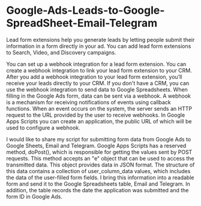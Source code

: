 # Google-Ads-Leads-to-Google-SpreadSheet-Email-Telegram

Lead form extensions help you generate leads by letting people submit their information in a form directly in your ad. You can add lead form extensions to Search, Video, and Discovery campaigns.

You can set up a webhook integration for a lead form extension. You can create a webhook integration to link your lead form extension to your CRM. After you add a webhook integration to your lead form extension, you’ll receive your leads directly to your CRM. If you don't have a CRM, you can use the webhook integration to send data to Google Spreadsheets. When filling in the Google Ads form, data can be sent via a webhook. A webhook is a mechanism for receiving notifications of events using callback functions. When an event occurs on the system, the server sends an HTTP request to the URL provided by the user to receive webhooks. In Google Apps Scripts you can create an application, the public URL of which will be used to configure a webhook.

I would like to share my script for submitting form data from Google Ads to Google Sheets, Email and Telegram. Google Apps Scripts has a reserved method, doPost(), which is responsible for getting the values sent by POST requests. This method accepts an "e" object that can be used to access the transmitted data. This object provides data in JSON format. The structure of this data contains a collection of user_column_data values, which includes the data of the user-filled form fields. I bring this information into a readable form and send it to the Google Spreadsheets table, Email and Telegram. In addition, the table records the date the application was submitted and the form ID in Google Ads.
